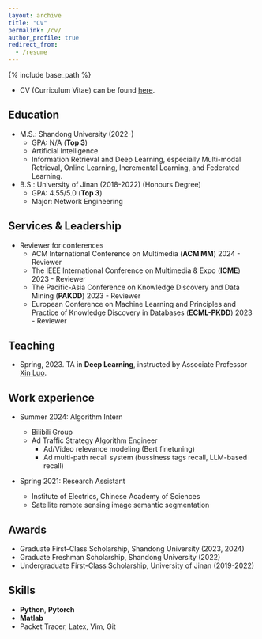 ```yaml
---
layout: archive
title: "CV"
permalink: /cv/
author_profile: true
redirect_from:
  - /resume
---
```


{% include base_path %}

* CV (Curriculum Vitae) can be found [here](../ownhtml/cv_html_page.html).


Education
------
* M.S.: Shandong University (2022-)
  * GPA: N/A (<strong>Top 3</strong>)
  * Artificial Intelligence
  * Information Retrieval and Deep Learning, especially Multi-modal Retrieval, Online Learning, Incremental Learning, and Federated Learning.
* B.S.: University of Jinan (2018-2022) (Honours Degree)
  * GPA: 4.55/5.0 (<strong>Top 3</strong>)
  * Major: Network Engineering



Services & Leadership
------
<!-- * Reviewer for journals
  * IEEE Transactions on ... -->


* Reviewer for conferences
  * ACM International Conference on Multimedia (**ACM MM**) 2024 - Reviewer
  * The IEEE International Conference on Multimedia & Expo (**ICME**) 2023 - Reviewer
  * The Pacific-Asia Conference on Knowledge Discovery and Data Mining (**PAKDD**) 2023 - Reviewer
  * European Conference on Machine Learning and Principles and Practice of Knowledge Discovery in Databases (**ECML-PKDD**) 2023 - Reviewer

Teaching
------

* Spring, 2023. TA in **Deep Learning**, instructed by Associate Professor <a href="https://faculty.sdu.edu.cn/luoxin/zh_CN/index.htm">Xin Luo</a>. 



Work experience
------
* Summer 2024: Algorithm Intern
  * Bilibili Group
  * Ad Traffic Strategy Algorithm Engineer
    * Ad/Video relevance modeling (Bert finetuning)
    * Ad multi-path recall system (bussiness tags recall, LLM-based recall)

* Spring 2021: Research Assistant
  * Institute of Electrics, Chinese Academy of Sciences
  * Satellite remote sensing image semantic segmentation


Awards
------
<!-- * XXX social Scholarship (2024)-->
* Graduate First-Class Scholarship, Shandong University (2023, 2024)
* Graduate Freshman Scholarship, Shandong University (2022)
* Undergraduate First-Class Scholarship, University of Jinan (2019-2022)

Skills
------
* **Python**, **Pytorch**
* **Matlab**
* Packet Tracer, Latex, Vim, Git

